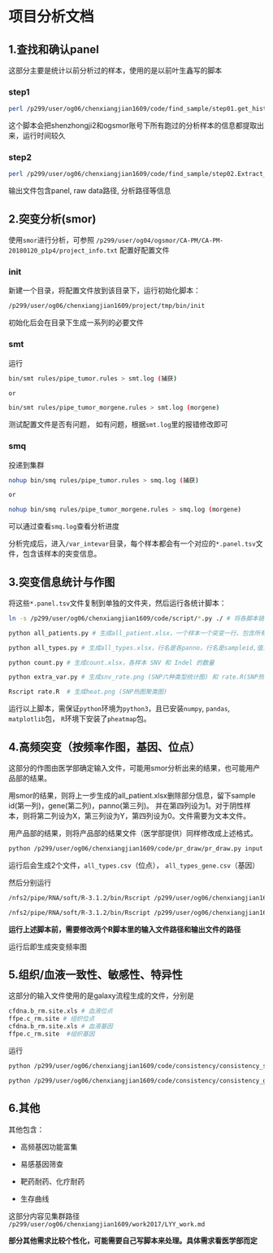# 项目分析文档

## 1.查找和确认panel

这部分主要是统计以前分析过的样本，使用的是以前叶生鑫写的脚本

### step1

```bash
perl /p299/user/og06/chenxiangjian1609/code/find_sample/step01.get_historical_project_info.pl  project_info.stat.20171123.xls(output file, 自定义)
```

这个脚本会把shenzhongji2和ogsmor账号下所有跑过的分析样本的信息都提取出来，运行时间较久

### step2

```bash
perl /p299/user/og06/chenxiangjian1609/code/find_sample/step02.Extract_analsis_sample_info.pl /p299/user/og06/chenxiangjian1609/code/find_sample/project_info.stat.20171123.xls(step1 output file) id.list(input,每个sample id 为一行) out.list(output file, 自定义)
```

输出文件包含panel, raw data路径, 分析路径等信息

## 2.突变分析(smor)

使用`smor`进行分析，可参照 `/p299/user/og04/ogsmor/CA-PM/CA-PM-20180120_p1p4/project_info.txt` 配置好配置文件

### init

新建一个目录，将配置文件放到该目录下，运行初始化脚本：

```bash
/p299/user/og06/chenxiangjian1609/project/tmp/bin/init
```

初始化后会在目录下生成一系列的必要文件

### smt

运行

```bash
bin/smt rules/pipe_tumor.rules > smt.log (捕获)

or

bin/smt rules/pipe_tumor_morgene.rules > smt.log (morgene)
```

测试配置文件是否有问题， 如有问题，根据`smt.log`里的报错修改即可

### smq

投递到集群

```bash
nohup bin/smq rules/pipe_tumor.rules > smq.log (捕获)

or

nohup bin/smq rules/pipe_tumor_morgene.rules > smq.log (morgene)
```

可以通过查看`smq.log`查看分析进度

分析完成后，进入`/var_intevar`目录，每个样本都会有一个对应的`*.panel.tsv`文件，包含该样本的突变信息。

## 3.突变信息统计与作图

将这些`*.panel.tsv`文件复制到单独的文件夹，然后运行各统计脚本：

```bash
ln -s /p299/user/og06/chenxiangjian1609/code/script/*.py ./ # 将各脚本链接到当前目录

python all_patients.py # 生成all_patient.xlsx，一个样本一个突变一行，包含所有样本。需要在当前目录建一个ID_name.txt文件，第一列为sample id， 第二列为姓名。\t分割，无需表头

python all_types.py # 生成all_types.xlsx，行名是各panno，行名是sampleid,值为突变频率

python count.py # 生成count.xlsx，各样本 SNV 和 Indel 的数量

python extra_var.py # 生成snv_rate.png (SNP六种类型统计图) 和 rate.R(SNP热图聚类图脚本)

Rscript rate.R  # 生成heat.png (SNP热图聚类图)
```

运行以上脚本，需保证`python`环境为`python3`，且已安装`numpy`, `pandas`, `matplotlib`包， `R`环境下安装了`pheatmap`包。

## 4.高频突变（按频率作图，基因、位点）

这部分的作图由医学部确定输入文件，可能用smor分析出来的结果，也可能用产品部的结果。

用smor的结果，则将上一步生成的all_patient.xlsx删除部分信息，留下sample id(第一列)，gene(第二列)，panno(第三列)。
并在第四列设为1。对于阴性样本，则将第二列设为X，第三列设为Y，第四列设为0。文件需要为文本文件。

用产品部的结果，则将产品部的结果文件（医学部提供）同样修改成上述格式。

```bash
python /p299/user/og06/chenxiangjian1609/code/pr_draw/pr_draw.py input.file(上述只有4列的文本文件)
```

运行后会生成2个文件，`all_types.csv`（位点）， `all_types_gene.csv`（基因）

然后分别运行

```bash
/nfs2/pipe/RNA/soft/R-3.1.2/bin/Rscript /p299/user/og06/chenxiangjian1609/code/pr_draw/plot_gene.R

/nfs2/pipe/RNA/soft/R-3.1.2/bin/Rscript /p299/user/og06/chenxiangjian1609/code/pr_draw/plot.R
```

**运行上述脚本前，需要修改两个R脚本里的输入文件路径和输出文件的路径**

运行后即生成突变频率图

## 5.组织/血液一致性、敏感性、特异性

这部分的输入文件使用的是galaxy流程生成的文件，分别是

```bash
cfdna.b_rm.site.xls # 血液位点
ffpe.c_rm.site # 组织位点
cfdna.b_rm.site.xls # 血液基因
ffpe.c_rm.site  #组织基因
```

运行

```bash
python /p299/user/og06/chenxiangjian1609/code/consistency/consistency_site.py cfdna.b_rm.site.xls ffpe.c_rm.site # 生成 consistency_site.xlsx

python /p299/user/og06/chenxiangjian1609/code/consistency/consistency_gene.py cfdna.b_rm.site.xls ffpe.c_rm.site # 生成 consistency_gene.xlsx
```

## 6.其他

其他包含：

- 高频基因功能富集

- 易感基因筛查

- 靶药耐药、化疗耐药

- 生存曲线

这部分内容见集群路径 `/p299/user/og06/chenxiangjian1609/work2017/LYY_work.md`

**部分其他需求比较个性化，可能需要自己写脚本来处理。具体需求看医学部而定**